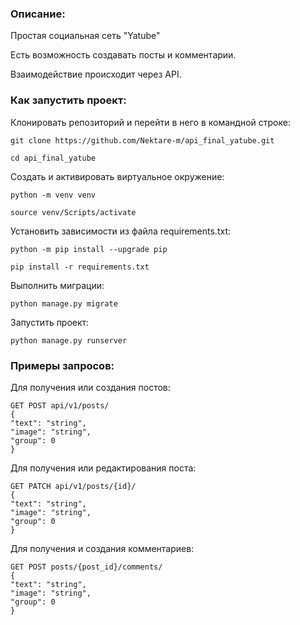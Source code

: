 ### Описание:

Простая социальная сеть "Yatube"

Есть возможность создавать посты и комментарии.

Взаимодействие происходит через API.

### Как запустить проект:

Клонировать репозиторий и перейти в него в командной строке:

```
git clone https://github.com/Nektare-m/api_final_yatube.git
```

```
cd api_final_yatube
```

Cоздать и активировать виртуальное окружение:

```
python -m venv venv
```

```
source venv/Scripts/activate
```

Установить зависимости из файла requirements.txt:

```
python -m pip install --upgrade pip
```

```
pip install -r requirements.txt
```

Выполнить миграции:

```
python manage.py migrate
```

Запустить проект:

```
python manage.py runserver
```

### Примеры запросов:

Для получения или создания постов:
```
GET POST api/v1/posts/
{
"text": "string",
"image": "string",
"group": 0
}
```

Для получения или редактирования поста:
```
GET PATCH api/v1/posts/{id}/
{
"text": "string",
"image": "string",
"group": 0
}
```

Для получения и создания комментариев:
```
GET POST posts/{post_id}/comments/
{
"text": "string",
"image": "string",
"group": 0
}
```